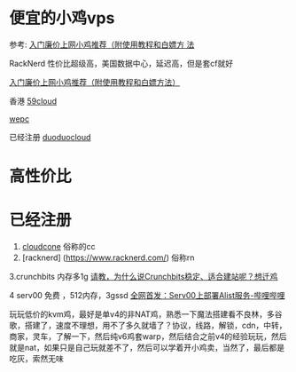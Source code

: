 # 便宜的小鸡vps

参考: [  入门廉价上网小鸡推荐（附使用教程和白嫖方 法](https://www.nodeseek.com/post-1112-1)

RackNerd   性价比超级高，美国数据中心，延迟高，但是套cf就好

[    入门廉价上网小鸡推荐（附使用教程和白嫖方法）](   https://www.nodeseek.com/post-1112-1 )


香港
[  59cloud  ](https://www.59cloud.com/register)

[     wepc](    
https://wepc.au/index.php/store/auvps)

已经注册
[      duoduocloud](  https://duocloud.net/index.php)


# 高性价比

# 已经注册 

1. [ cloudcone](https://app.cloudcone.com/cloud)   俗称的cc
2. [racknerd] (https://www.racknerd.com/)  俗称rn

3.crunchbits   内存多1g
[请教，为什么说Crunchbits稳定、适合建站呢？想迁鸡
](https://www.nodeseek.com/post-126075-1)


4 serv00 免费 ，512内存，3gssd
[
全网首发：Serv00上部署Alist服务-哔哩哔哩
](https://b23.tv/dnJR0sb)


玩玩低价的kvm鸡，最好是单v4的非NAT鸡，熟悉一下魔法搭建看不良林，多谷歌，搭建了，速度不理想，用不了多久就墙了？协议，线路，解锁，cdn，中转，商家，灵车，了解一下，然后纯v6鸡套warp，然后结合之前v4的经验玩玩，然后就是nat，如果只是自己玩就差不了，然后可以学着开小鸡卖，当然了，最后都是吃灰，索然无味